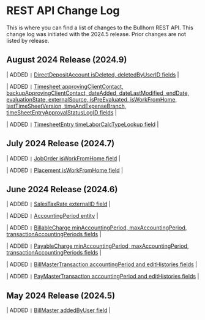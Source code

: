 # REST API Change Log

This is where you can find a list of changes to the Bullhorn REST API. This change log was initiated with the 2024.5 release. Prior changes are not listed by release.

## August 2024 Release (2024.9)

| ADDED ```|``` [DirectDepositAccount isDeleted, deletedByUserID fields](http://bullhorn.github.io/rest-api-docs/entityref.html#pay-and-bill-directdepositaccount) |

| ADDED ```|``` [Timesheet approvingClientContact, backupApprovingClientContact, dateAdded, dateLastModified, endDate, evaluationState, externalSource, isPreEvaluated, isWorkFromHome, lastTimeSheetVersion, timeAndExpenseBranch, timeSheetEntryApprovalStatusLogID fields](http://bullhorn.github.io/rest-api-docs/entityref.html#timesheet) |

| ADDED ```|``` [TimesheetEntry timeLaborCalcTypeLookup field](http://bullhorn.github.io/rest-api-docs/entityref.html#timesheetentry) |

## July 2024 Release (2024.7)

| ADDED ```|``` [JobOrder isWorkFromHome field](http://bullhorn.github.io/rest-api-docs/entityref.html#joborder) |

| ADDED ```|``` [Placement isWorkFromHome field](http://bullhorn.github.io/rest-api-docs/entityref.html#placement) |

## June 2024 Release (2024.6)

| ADDED ```|``` [SalesTaxRate externalID field](https://bullhorn.github.io/rest-api-docs/entityref.html#pay-and-bill-salestaxrate) |

| ADDED ```|``` [AccountingPeriod entity](https://bullhorn.github.io/rest-api-docs/entityref.html#pay-and-bill-accountingperiod) |

| ADDED ```|``` [BillableCharge minAccountingPeriod, maxAccountingPeriod, transactionAccountingPeriods fields](https://bullhorn.github.io/rest-api-docs/entityref.html#pay-and-bill-billablecharge) |

| ADDED ```|``` [PayableCharge minAccountingPeriod, maxAccountingPeriod, transactionAccountingPeriods fields](https://bullhorn.github.io/rest-api-docs/entityref.html#pay-and-bill-payablecharge) |

| ADDED ```|``` [BillMasterTransaction accountingPeriod and editHistories fields](https://bullhorn.github.io/rest-api-docs/entityref.html#pay-and-bill-billmastertransaction) |

| ADDED ```|``` [PayMasterTransaction accountingPeriod and editHistories fields](https://bullhorn.github.io/rest-api-docs/entityref.html#pay-and-bill-paymastertransaction) |

## May 2024 Release (2024.5)

| ADDED ```|``` [BillMaster addedByUser field](https://bullhorn.github.io/rest-api-docs/entityref.html#pay-and-bill-billmaster) |

